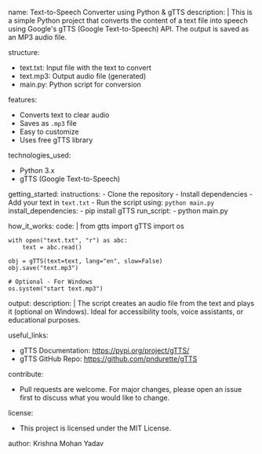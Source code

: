 name: Text-to-Speech Converter using Python & gTTS
description: |
  This is a simple Python project that converts the content of a text file into speech using Google's gTTS (Google Text-to-Speech) API.
  The output is saved as an MP3 audio file.

structure:
  - text.txt: Input file with the text to convert
  - text.mp3: Output audio file (generated)
  - main.py: Python script for conversion

features:
  - Converts text to clear audio
  - Saves as `.mp3` file
  - Easy to customize
  - Uses free gTTS library

technologies_used:
  - Python 3.x
  - gTTS (Google Text-to-Speech)

getting_started:
  instructions:
    - Clone the repository
    - Install dependencies
    - Add your text in `text.txt`
    - Run the script using: `python main.py`
  install_dependencies:
    - pip install gTTS
  run_script:
    - python main.py

how_it_works:
  code: |
    from gtts import gTTS
    import os

    with open("text.txt", "r") as abc:
        text = abc.read()

    obj = gTTS(text=text, lang="en", slow=False)
    obj.save("text.mp3")

    # Optional - For Windows
    os.system("start text.mp3")

output:
  description: |
    The script creates an audio file from the text and plays it (optional on Windows).
    Ideal for accessibility tools, voice assistants, or educational purposes.

useful_links:
  - gTTS Documentation: https://pypi.org/project/gTTS/
  - gTTS GitHub Repo: https://github.com/pndurette/gTTS

contribute:
  - Pull requests are welcome. For major changes, please open an issue first to discuss what you would like to change.

license:
  - This project is licensed under the MIT License.

author: Krishna Mohan Yadav
